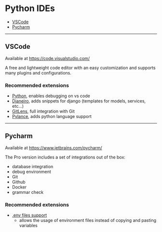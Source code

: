 # Python IDEs

- [VSCode](#vscode)
- [Pycharm](#pycharm)

---

## VSCode

Available at <https://code.visualstudio.com/>

A free and lightweight code editor with an easy customization and supports many plugins and configurations.

### Recommended extensions

- [Python](https://marketplace.visualstudio.com/items?itemName=ms-python.python), enables debugging on vs code
- [Djaneiro](https://marketplace.visualstudio.com/items?itemName=thebarkman.vscode-djaneiro), adds snippets for django
(templates for models, services, etc...)
- [GitLens](https://marketplace.visualstudio.com/items?itemName=eamodio.gitlens), full integration with Git
- [Pylance](https://marketplace.visualstudio.com/items?itemName=ms-python.vscode-pylance), adds python language support

---

## Pycharm

Available at <https://www.jetbrains.com/pycharm/>

The Pro version includes a set of integrations out of the box:

- database integration
- debug environment
- Git
- Github
- Docker
- grammar check

### Recommended extensions

- [.env files support](https://plugins.jetbrains.com/plugin/9525--env-files-support)
  - allows the usage of environment files instead of copying and pasting variables
